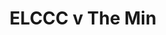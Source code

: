 ---
year: "2012"
serialNumber: "0414" 
game: "ELCCC"
title: "ELCCC v The Min"
gameLocation: ""
gameDate: ""
result: ""
resultType: ""
type: "game"
---
